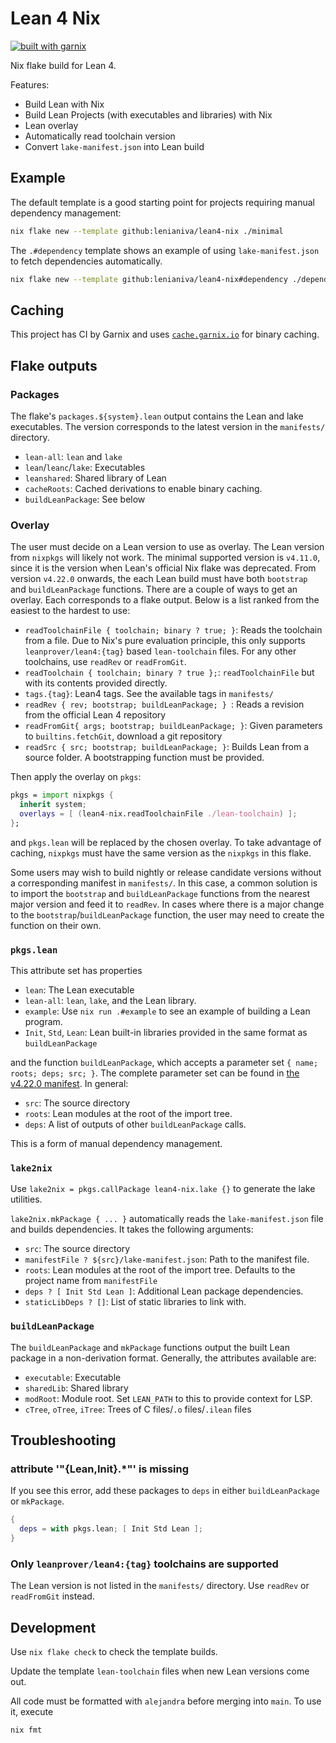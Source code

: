 # Lean 4 Nix

[![built with garnix](https://img.shields.io/endpoint.svg?url=https%3A%2F%2Fgarnix.io%2Fapi%2Fbadges%2Flenianiva%2Flean4-nix)](https://garnix.io/repo/lenianiva/lean4-nix)

Nix flake build for Lean 4.

Features:

- Build Lean with Nix
- Build Lean Projects (with executables and libraries) with Nix
- Lean overlay
- Automatically read toolchain version
- Convert `lake-manifest.json` into Lean build

## Example

The default template is a good starting point for projects requiring manual
dependency management:

``` sh
nix flake new --template github:lenianiva/lean4-nix ./minimal
```

The `.#dependency` template shows an example of using `lake-manifest.json` to
fetch dependencies automatically.

``` sh
nix flake new --template github:lenianiva/lean4-nix#dependency ./dependency
```

## Caching

This project has CI by Garnix and uses
[`cache.garnix.io`](https://garnix.io/docs/caching) for binary caching.

## Flake outputs

### Packages

The flake's `packages.${system}.lean` output contains the Lean and lake
executables. The version corresponds to the latest version in the `manifests/`
directory.

- `lean-all`: `lean` and `lake`
- `lean`/`leanc`/`lake`: Executables
- `leanshared`: Shared library of Lean
- `cacheRoots`: Cached derivations to enable binary caching.
- `buildLeanPackage`: See below

### Overlay

The user must decide on a Lean version to use as overlay. The Lean version from
`nixpkgs` will likely not work. The minimal supported version is `v4.11.0`,
since it is the version when Lean's official Nix flake was deprecated. From
version `v4.22.0` onwards, the each Lean build must have both `bootstrap` and
`buildLeanPackage` functions. There are a couple of ways to get an overlay.
Each corresponds to a flake output. Below is a list ranked from the easiest to
the hardest to use:

- `readToolchainFile { toolchain; binary ? true; }`: Reads the toolchain from a
  file. Due to Nix's pure evaluation principle, this only supports
  `leanprover/lean4:{tag}` based `lean-toolchain` files. For any other
  toolchains, use `readRev` or `readFromGit`.
- `readToolchain { toolchain; binary ? true };`: `readToolchainFile` but with
  its contents provided directly.
- `tags.{tag}`: Lean4 tags. See the available tags in `manifests/`
- `readRev { rev; bootstrap; buildLeanPackage; } `: Reads a revision from the
  official Lean 4 repository
- `readFromGit{ args; bootstrap; buildLeanPackage; }`: Given parameters to
  `builtins.fetchGit`, download a git repository
- `readSrc { src; bootstrap; buildLeanPackage; }`: Builds Lean from a source folder. A
  bootstrapping function must be provided.

Then apply the overlay on `pkgs`:
```nix
pkgs = import nixpkgs {
  inherit system;
  overlays = [ (lean4-nix.readToolchainFile ./lean-toolchain) ];
};
```

and `pkgs.lean` will be replaced by the chosen overlay. To take advantage of
caching, `nixpkgs` must have the same version as the `nixpkgs` in this flake.

Some users may wish to build nightly or release candidate versions without a
corresponding manifest in `manifests/`. In this case, a common solution is to
import the `bootstrap` and `buildLeanPackage` functions from the nearest major
version and feed it to `readRev`. In cases where there is a major change to the
`bootstrap`/`buildLeanPackage` function, the user may need to create the
function on their own.

### `pkgs.lean`

This attribute set has properties

- `lean`: The Lean executable
- `lean-all`: `lean`, `lake`, and the Lean library.
- `example`: Use `nix run .#example` to see an example of building a Lean program.
- `Init`, `Std`, `Lean`: Lean built-in libraries provided in the same format as
  `buildLeanPackage`

and the function `buildLeanPackage`, which accepts a parameter set
`{ name; roots; deps; src; }`. The complete parameter set can be found in [the
v4.22.0 manifest](manifests/v4.22.0.nix). In general:
- `src`: The source directory
- `roots`: Lean modules at the root of the import tree.
- `deps`: A list of outputs of other `buildLeanPackage` calls.

This is a form of manual dependency management.

### `lake2nix`

Use `lake2nix = pkgs.callPackage lean4-nix.lake {}` to generate the lake utilities.

`lake2nix.mkPackage { ... }` automatically reads the `lake-manifest.json` file
and builds dependencies. It takes the following arguments:

- `src`: The source directory
- `manifestFile ? ${src}/lake-manifest.json`: Path to the manifest file.
- `roots`: Lean modules at the root of the import tree. Defaults to the project
  name from `manifestFile`
- `deps ? [ Init Std Lean ]`: Additional Lean package dependencies.
- `staticLibDeps ? []`: List of static libraries to link with.

### `buildLeanPackage`

The `buildLeanPackage` and `mkPackage` functions output the built Lean package
in a non-derivation format. Generally, the attributes available are:
- `executable`: Executable
- `sharedLib`: Shared library
- `modRoot`: Module root. Set `LEAN_PATH` to this to provide context for LSP.
- `cTree`, `oTree`, `iTree`: Trees of C files/`.o` files/`.ilean` files

## Troubleshooting

### attribute '"{Lean,Init}.*"' is missing

If you see this error, add these packages to `deps` in either `buildLeanPackage`
or `mkPackage`.

``` nix
{
  deps = with pkgs.lean; [ Init Std Lean ];
}
```

### Only `leanprover/lean4:{tag}` toolchains are supported

The Lean version is not listed in the `manifests/` directory. Use `readRev` or
`readFromGit` instead.

## Development

Use `nix flake check` to check the template builds.

Update the template `lean-toolchain` files when new Lean versions come out.

All code must be formatted with `alejandra` before merging into `main`. To use
it, execute

```sh
nix fmt
```
